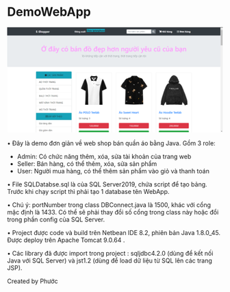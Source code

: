 # DemoWebApp

![alt text](https://github.com/tptanphuoc/DemoWebApp/blob/main/HomePageImage.png?raw=true)


• Đây là demo đơn giản về web shop bán quần áo bằng Java. Gồm 3 role: 
- Admin: Có chức năng thêm, xóa, sửa tài khoản của trang web
- Seller: Bán hàng, có thể thêm, xóa, sửa sản phẩm
- User: Người mua hàng, có thể thêm sản phẩm vào giỏ và thanh toán

• File SQLDatabse.sql là của SQL Server2019, chứa script để tạo bảng. Trước khi chạy script thì phải tạo 1 database tên WebApp.

• Chú ý: portNumber trong class DBConnect.java là 1500, khác với cổng mặc định là 1433. Có thể sẽ phải thay đổi số cổng trong class này hoặc đổi trong phần config của SQL Server.

• Project được code và build trên Netbean IDE 8.2, phiên bản Java 1.8.0_45. Được deploy trên Apache Tomcat 9.0.64 .

• Các library đã được import trong project : sqljdbc4.2.0 (dùng để kết nối Java với SQL Server) và jst1.2 (dùng để load dữ liệu từ SQL lên các trang JSP).

Created by Phước
